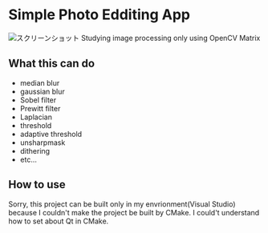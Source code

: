 # Simple Photo Edditing App
![スクリーンショット](https://github.com/Sakana-2/CPP_CV/assets/45968398/fb43dffd-3054-43eb-b108-e20e0078eeb6)
Studying image processing only using OpenCV Matrix

## What this can do
* median blur
* gaussian blur
* Sobel filter
* Prewitt filter
* Laplacian
* threshold
* adaptive threshold
* unsharpmask
* dithering
* etc...
## How to use
Sorry, this project can be built only in my envrionment(Visual Studio) because I couldn't make the project be built by CMake. I could't understand how to set about Qt in CMake.
